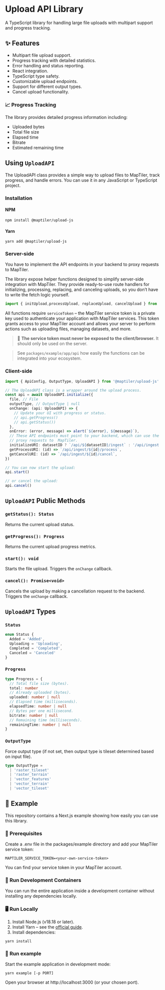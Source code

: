 # Upload API Library
A TypeScript library for handling large file uploads with multipart support and progress tracking.

## ✨ Features
- Multipart file upload support.
- Progress tracking with detailed statistics.
- Error handling and status reporting.
- React integration.
- TypeScript type safety.
- Customizable upload endpoints.
- Support for different output types.
- Cancel upload functionality.

### 📈 Progress Tracking
The library provides detailed progress information including:
- Uploaded bytes
- Total file size
- Elapsed time
- Bitrate
- Estimated remaining time

## Using `UploadAPI`
The UploadAPI class provides a simple way to upload files to MapTiler, track progress, and handle errors.
You can use it in any JavaScript or TypeScript project.

### Installation
#### NPM
```shell
npm install @maptiler/upload-js
```
#### Yarn
```shell
yarn add @maptiler/upload-js
```

### Server-side
You have to implement the API endpoints in your backend to proxy requests to MapTiler.

The library expose helper functions designed to simplify server-side integration with MapTiler. They provide
ready-to-use route handlers for initializing, processing, replacing, and canceling uploads, so you don’t have to write
the fetch logic yourself.

```ts
import { initUpload,processUpload, replaceUpload, cancelUpload } from '@maptiler/upload-js'
```

All functions require `serviceToken` – the MapTiler service token is a private key used to authenticate your
application with MapTiler services. This token grants access to your MapTiler account and allows your server to
perform actions such as uploading files, managing datasets, and more.

> 🚨 **The service token must never be exposed to the client/browser.** It should only be used on the server.

> See `packages/example/app/api` how easily the functions can be integrated into your ecosystem.

### Client-side
```ts
import { ApiConfig, OutputType, UploadAPI } from '@maptiler/upload-js'

// The UploadAPI class is a wrapper around the upload process.
const api = await UploadAPI.initialize({
  file, // File
  outputType, // OutputType | null
  onChange: (api: UploadAPI) => {
    // Update your UI with progress or status.
    // api.getProgress()
    // api.getStatus())
  },
  onError: (error, message) => alert(`${error}, ${message}`),
  // These API endpoints must point to your backend, which can use the provided server-side helpers to
  // proxy requests to  MapTiler.
  initializeURI: datasetID ? `/api/${datasetID}/ingest` : '/api/ingest',
  getProcessURI: (id) => `/api/ingest/${id}/process`,
  getCancelURI: (id) => `/api/ingest/${id}/cancel`,
})

// You can now start the upload:
api.start()

// or cancel the upload:
api.cancel()
```

## `UploadAPI` Public Methods
### `getStatus(): Status`
Returns the current upload status.

### `getProgress(): Progress`
Returns the current upload progress metrics.

### `start(): void`
Starts the file upload. Triggers the `onChange` callback.

### `cancel(): Promise<void>`
Cancels the upload by making a cancellation request to the backend. Triggers the `onChange` callback.

## `UploadAPI` Types
### `Status`
```ts
enum Status {
  Added = 'Added',
  Uploading = 'Uploading',
  Completed = 'Completed',
  Canceled = 'Canceled'
}
```

### `Progress`
```ts
type Progress = {
  // Total file size (bytes).
  total: number
  // Already uploaded (bytes).
  uploaded: number | null
  // Elapsed time (milliseconds).
  elapsedTime: number | null
  // Bytes per one millisecond.
  bitrate: number | null
  // Remaining time (milliseconds).
  remainingTime: number | null
}
```

### `OutputType`
Force output type (if not set, then output type is tileset determined based on input file).
```ts
type OutputType =
  | 'raster_tileset'
  | 'raster_terrain'
  | 'vector_features'
  | 'vector_terrain'
  | 'vector_tileset'
```

## 🧪 Example
This repository contains a Next.js example showing how easily you can use this library.

### 🔑 Prerequisites
Create a .env file in the packages/example directory and add your MapTiler service token:
```
MAPTILER_SERVICE_TOKEN=<your-own-service-token>
```

You can find your service token in your MapTiler account.

### 🐳 Run Development Containers
You can run the entire application inside a development container without installing any dependencies locally.

### 🖥️ Run Locally
1. Install Node.js (v18.18 or later).
2. Install Yarn – see the [official guide](https://yarnpkg.com/getting-started/install).
3. Install dependencies:
```shell
yarn install
```

### 🚀 Run example
Start the example application in development mode:
```shell
yarn example [-p PORT]
```

Open your browser at http://localhost:3000 (or your chosen port).

